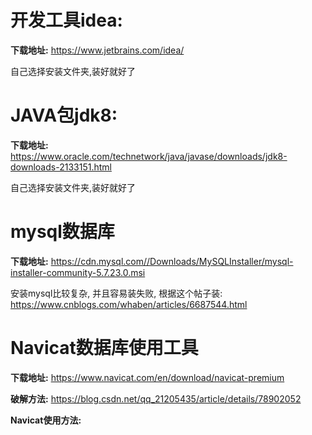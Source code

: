 开发工具idea:
==============
**下载地址:**
https://www.jetbrains.com/idea/

自己选择安装文件夹,装好就好了


JAVA包jdk8:
=============
**下载地址:**
https://www.oracle.com/technetwork/java/javase/downloads/jdk8-downloads-2133151.html

自己选择安装文件夹,装好就好了


mysql数据库
============
**下载地址:**
https://cdn.mysql.com//Downloads/MySQLInstaller/mysql-installer-community-5.7.23.0.msi

安装mysql比较复杂, 并且容易装失败, 根据这个帖子装: https://www.cnblogs.com/whaben/articles/6687544.html

Navicat数据库使用工具
====================
**下载地址:**
https://www.navicat.com/en/download/navicat-premium

**破解方法:**
https://blog.csdn.net/qq_21205435/article/details/78902052

**Navicat使用方法:**
https://jingyan.baidu.com/album/c33e3f48d1c30fea15cbb5b4.html?picindex=1

..